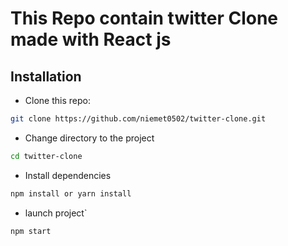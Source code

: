 # This Repo contain twitter Clone made with React js


## Installation

* Clone this repo:

```bash
git clone https://github.com/niemet0502/twitter-clone.git
```

* Change directory to the project

```bash
cd twitter-clone
```

* Install dependencies

```bash
npm install or yarn install
```

* launch project`

```bash
npm start
```